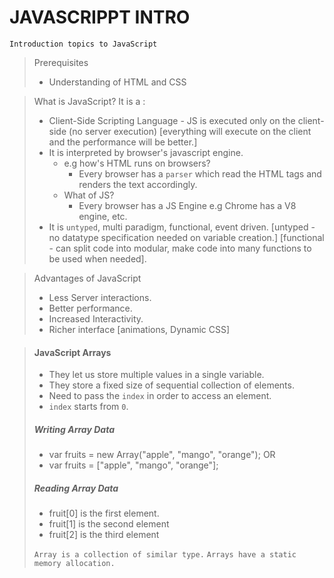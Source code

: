 # JAVASCRIPPT INTRO
`Introduction topics to JavaScript`

> Prerequisites
>- Understanding of HTML and CSS

> What is JavaScript?
> It is a :
> - Client-Side Scripting Language - JS is executed only on the client-side (no server execution) [everything will execute on the client and the performance will be better.]
> - It is interpreted by browser's javascript engine.
>   -  e.g how's HTML runs on  browsers?
>       - Every browser has a `parser` which read the HTML tags and renders the text accordingly.
>   - What of JS?
>       - Every browser has a JS Engine e.g Chrome has a V8 engine, etc.
> - It is `untyped`, multi paradigm, functional, event driven. [untyped - no datatype specification needed on variable creation.] [functional - can split code into modular, make code into many functions to be used when needed].

> Advantages of JavaScript
> - Less Server interactions.
> - Better performance.
> - Increased Interactivity.
> - Richer interface [animations, Dynamic CSS]

>   #### JavaScript Arrays
> - They let us store multiple values in a single variable.
> - They store a fixed size of sequential collection of elements.
> - Need to pass the `index` in order to access an element.
> - `index` starts from `0`.
> 
> ##### Writing Array Data
> - var fruits = new Array("apple", "mango", "orange");  OR
> - var fruits = ["apple", "mango", "orange"];
> 
> ##### Reading Array Data
> - fruit[0] is the first element.
> - fruit[1] is the second element
> - fruit[2] is the third element
> 
> `Array is a collection of similar type.`
> `Arrays have a static memory allocation.`

